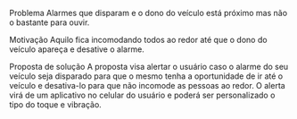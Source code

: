 Problema 
Alarmes que disparam e o dono do veículo está próximo mas não o bastante para ouvir.



Motivação 
 Aquilo fica incomodando todos ao redor até que o dono do veículo apareça e desative o alarme.


Proposta de solução 
A proposta visa alertar o usuário caso o alarme do seu veículo seja disparado para que o mesmo tenha a oportunidade de ir até o veículo e desativa-lo para que não incomode as pessoas ao redor. O alerta virá de um aplicativo no celular do usuário e poderá ser personalizado o tipo do toque e vibração. 


